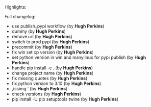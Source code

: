 Highlights:

Full changelog:
   - use publish_pypi workflow (by **Hugh Perkins**)
   - dummy (by **Hugh Perkins**)
   - remove url (by **Hugh Perkins**)
   - switch to prod pypi (by **Hugh Perkins**)
   - precommit (by **Hugh Perkins**)
   - fix win set cp version (by **Hugh Perkins**)
   - set python version in win and manylinux for pypi publish (by **Hugh Perkins**)
   - handle pip install -e . (by **Hugh Perkins**)
   - change project name (by **Hugh Perkins**)
   - fix missing quotes (by **Hugh Perkins**)
   - fix python version to 3.10 (by **Hugh Perkins**)
   - ,issimg ' (by **Hugh Perkins**)
   - check versions (by **Hugh Perkins**)
   - pip install -U pip setuptools twine (by **Hugh Perkins**)
